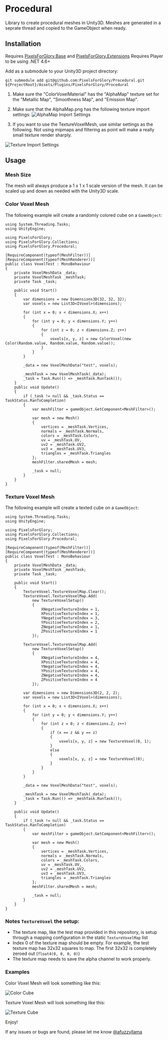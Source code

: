 # Procedural
Library to create procedural meshes in Unity3D.  Meshes are generated in a seprate thread and copied to the GameObject when ready.

## Installation
Requires [PixelsForGlory.Base](https://github.com/PixelsForGlory/Base) and [PixelsForGlory.Extensions](https://github.com/PixelsForGlory/Extensions)
Requires Player to be using .NET 4.6+

Add as a submodule to your Unity3D project directory:

`git submodule add git@github.com:PixelsForGlory/Procedural.git ${ProjectRoot}/Assets/Plugins/PixelsForGlory/Procedural`

1. Make sure the "ColorVoxelMaterial" has the "AlphaMap" texture set for the "Metallic Map", "Smoothness Map", and "Emission Map".

1. Make sure that the AlphaMap.png has the following texture import settings:
![AlphaMap Import Settings](../../../Screenshots/blob/master/AlphaMapImport.png?raw=true "AlphaMap Import Settings")

1. If you want to use the TextureVoxelMesh, use similar settings as the following.  Not using mipmaps and filtering as point will make a really small texture render sharply.

![Texture Import Settings](../../../Screenshots/blob/master/TextureVoxelSetup.png?raw=true "Texture Import Settings")

## Usage

### Mesh Size

The mesh will always produce a 1 x 1 x 1 scale version of the mesh.  It can be scaled up and down as needed with the Unity3D scale.

### Color Voxel Mesh

The following example will create a randomly colored cube on a `GameObject`:

```
using System.Threading.Tasks;
using UnityEngine;

using PixelsForGlory;
using PixelsForGlory.Collections;
using PixelsForGlory.Procedural;

[RequireComponent(typeof(MeshFilter))]
[RequireComponent(typeof(MeshRenderer))]
public class VoxelTest : MonoBehaviour
{
    private VoxelMeshData _data;
    private VoxelMeshTask _meshTask;
    private Task _task;

    public void Start()
    {
        var dimensions = new Dimensions3D(32, 32, 32);
        var voxels = new List3D<IVoxel>(dimensions);

        for (int x = 0; x < dimensions.X; x++)
        {
            for (int y = 0; y < dimensions.Y; y++)
            {
                for (int z = 0; z < dimensions.Z; z++)
                {
                    voxels[x, y, z] = new ColorVoxel(new Color(Random.value, Random.value, Random.value));
                }
            }
        }

        _data = new VoxelMeshData("test", voxels);

        _meshTask = new VoxelMeshTask(_data);
        _task = Task.Run(() => _meshTask.RunTask());
    }
    public void Update()
    {
        if (_task != null && _task.Status == TaskStatus.RanToCompletion)
        {
            var meshFilter = gameObject.GetComponent<MeshFilter>();

            var mesh = new Mesh()
            {
                vertices = _meshTask.Vertices,
                normals = _meshTask.Normals,
                colors = _meshTask.Colors,
                uv = _meshTask.UV,
                uv2 = _meshTask.UV2,
                uv3 = _meshTask.UV3,
                triangles = _meshTask.Triangles
            };
            meshFilter.sharedMesh = mesh;

            _task = null;
        }
    }
}
```

### Texture Voxel Mesh

The following example will create a texted cube on a `GameObject`:

```
using System.Threading.Tasks;
using UnityEngine;

using PixelsForGlory;
using PixelsForGlory.Collections;
using PixelsForGlory.Procedural;

[RequireComponent(typeof(MeshFilter))]
[RequireComponent(typeof(MeshRenderer))]
public class VoxelTest : MonoBehaviour
{
    private VoxelMeshData _data;
    private VoxelMeshTask _meshTask;
    private Task _task;

    public void Start()
    {
        TextureVoxel.TextureVoxelMap.Clear();
        TextureVoxel.TextureVoxelMap.Add(
            new TextureVoxelSetup()
            {
                XNegativeTextureIndex = 1,
                XPositiveTextureIndex = 1,
                YNegativeTextureIndex = 3,
                YPositiveTextureIndex = 2,
                ZNegativeTextureIndex = 1,
                ZPositiveTextureIndex = 1
            });

        TextureVoxel.TextureVoxelMap.Add(
            new TextureVoxelSetup()
            {
                XNegativeTextureIndex = 4,
                XPositiveTextureIndex = 4,
                YNegativeTextureIndex = 4,
                YPositiveTextureIndex = 4,
                ZNegativeTextureIndex = 4,
                ZPositiveTextureIndex = 4
            });

        var dimensions = new Dimensions3D(2, 2, 2);
        var voxels = new List3D<IVoxel>(dimensions);

        for (int x = 0; x < dimensions.X; x++)
        {
            for (int y = 0; y < dimensions.Y; y++)
            {
                for (int z = 0; z < dimensions.Z; z++)
                {
                    if (x == z && y == z)
                    {
                        voxels[x, y, z] = new TextureVoxel(0, 1);
                    }
                    else
                    {
                        voxels[x, y, z] = new TextureVoxel(0);
                    }
                }
            }
        }

        _data = new VoxelMeshData("test", voxels);

        _meshTask = new VoxelMeshTask(_data);
        _task = Task.Run(() => _meshTask.RunTask());
    }

    public void Update()
    {
        if (_task != null && _task.Status == TaskStatus.RanToCompletion)
        {
            var meshFilter = gameObject.GetComponent<MeshFilter>();

            var mesh = new Mesh()
            {
                vertices = _meshTask.Vertices,
                normals = _meshTask.Normals,
                colors = _meshTask.Colors,
                uv = _meshTask.UV,
                uv2 = _meshTask.UV2,
                uv3 = _meshTask.UV3,
                triangles = _meshTask.Triangles
            };
            meshFilter.sharedMesh = mesh;

            _task = null;
        }
    }
}
```

### Notes `TextureVoxel` the setup:

 - The texture map, like the test map provided in this repository, is setup through a mapping configuration in the static `TextureVoxelMap` list
 - Index 0 of the texture map should be empty. For example, the test texture map has 32x32 squares to map.  The first 32x32 is completely zeroed out (`float4(0, 0, 0, 0)`) 
 - The texture map needs to save the alpha channel to work properly.

### Examples

Color Voxel Mesh will look something like this:

![Color Cube](../../../Screenshots/blob/master/ColorCube.png?raw=true "Color Cube")

Texture Voxel Mesh will look something like this:

![Texture Cube](../../../Screenshots/blob/master/TextureCube.png?raw=true "Texture Cube")

Enjoy!  

If any issues or bugs are found, please let me know [@afuzzyllama](https://twitter.com/afuzzyllama)



